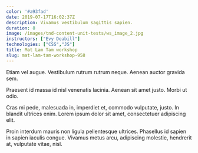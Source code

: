 ```yaml
---
color: '#a93fad'
date: 2019-07-17T16:02:37Z
description: Vivamus vestibulum sagittis sapien.
duration: 8
image: /images/tnd-content-unit-tests/ws_image_2.jpg
instructors: ["Evy Deabill"]
technologies: ["CSS","JS"]
title: Mat Lam Tam workshop
slug: mat-lam-tam-workshop-958
---
```

Etiam vel augue. Vestibulum rutrum rutrum neque. Aenean auctor gravida sem.

Praesent id massa id nisl venenatis lacinia. Aenean sit amet justo. Morbi ut odio.

Cras mi pede, malesuada in, imperdiet et, commodo vulputate, justo. In blandit ultrices enim. Lorem ipsum dolor sit amet, consectetuer adipiscing elit.

Proin interdum mauris non ligula pellentesque ultrices. Phasellus id sapien in sapien iaculis congue. Vivamus metus arcu, adipiscing molestie, hendrerit at, vulputate vitae, nisl.
